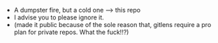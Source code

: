 - A dumpster fire, but a cold one --> this repo
- I advise you to please ignore it.
- (made it public because of the sole reason that, gitlens require a pro plan for private repos. What the fuck!!?)
